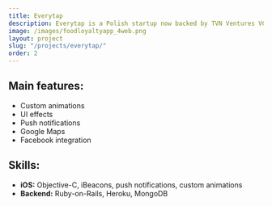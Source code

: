 ```yaml
---
title: Everytap
description: Everytap is a Polish startup now backed by TVN Ventures VC. We not only bootstrapped the implementation on both platforms and provided the Ruby-on-Rails backend, but also helped its founders understand the customer’s needs even before the idea was fully definite and clear. The realised project resulted is an innovative loyalty program for iOS & Android platforms using iBeacon technology for collecting and spending points and notifying users about new events and promotions in the shops and restaurants.
image: /images/foodloyaltyapp_4web.png
layout: project
slug: "/projects/everytap/"
order: 2
---
```


## Main features:

- Custom animations
- UI effects
- Push notifications
- Google Maps
- Facebook integration

## Skills:

- **iOS:** Objective-C, iBeacons, push notifications, custom animations
- **Backend:** Ruby-on-Rails, Heroku, MongoDB
